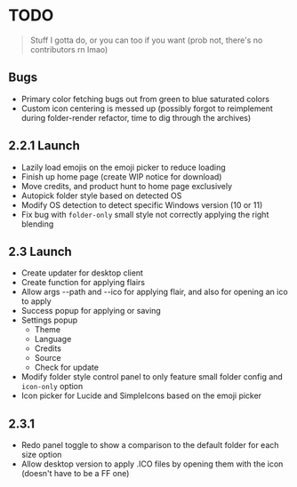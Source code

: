 # TODO

> Stuff I gotta do, or you can too if you want (prob not, there's no contributors rn lmao)

## Bugs

- Primary color fetching bugs out from green to blue saturated colors
- Custom icon centering is messed up (possibly forgot to reimplement during folder-render refactor, time to dig through the archives)

## 2.2.1 Launch

- Lazily load emojis on the emoji picker to reduce loading
- Finish up home page (create WIP notice for download)
- Move credits, and product hunt to home page exclusively
- Autopick folder style based on detected OS
- Modify OS detection to detect specific Windows version (10 or 11)
- Fix bug with `folder-only` small style not correctly applying the right blending

## 2.3 Launch

- Create updater for desktop client
- Create function for applying flairs
- Allow args --path and --ico for applying flair, and also for opening an ico to apply
- Success popup for applying or saving
- Settings popup
  - Theme
  - Language
  - Credits
  - Source
  - Check for update
- Modify folder style control panel to only feature small folder config and `icon-only` option
- Icon picker for Lucide and SimpleIcons based on the emoji picker

## 2.3.1

- Redo panel toggle to show a comparison to the default folder for each size option
- Allow desktop version to apply .ICO files by opening them with the icon (doesn't have to be a FF one)
